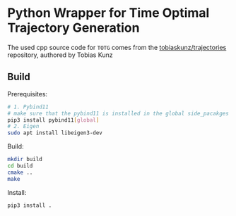 # Python Wrapper for Time Optimal Trajectory Generation

The used cpp source code for `TOTG` comes from the [tobiaskunz/trajectories](https://github.com/tobiaskunz/trajectories/tree/master) repository, authored by Tobias Kunz 


## Build

Prerequisites:
```bash
# 1. Pybind11
# make sure that the pybind11 is installed in the global side_pacakges
pip3 install pybind11[global]
# 2. Eigen
sudo apt install libeigen3-dev
``` 

Build:
```bash
mkdir build
cd build
cmake ..
make
```

Install:
```bash
pip3 install . 
```
